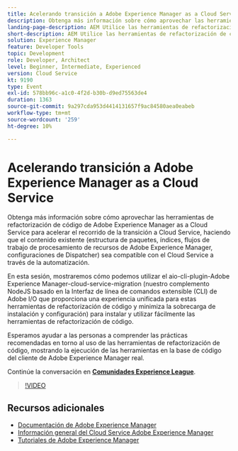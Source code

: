 ```yaml
---
title: Acelerando transición a Adobe Experience Manager as a Cloud Service
description: Obtenga más información sobre cómo aprovechar las herramientas de refactorización de código de Adobe Experience Manager as a Cloud Service para acelerar el recorrido de la transición a Cloud Service, haciendo que el contenido existente (estructura de paquetes, índices, flujos de trabajo de procesamiento de recursos de Adobe Experience Manager, configuraciones de Dispatcher) sea compatible con el Cloud Service a través de la automatización.
landing-page-description: AEM Utilice las herramientas de refactorización de código as a Cloud Service de la para acelerar la transición a Cloud Service.
short-description: AEM Utilice las herramientas de refactorización de código as a Cloud Service de la para acelerar la transición a Cloud Service.
solution: Experience Manager
feature: Developer Tools
topic: Development
role: Developer, Architect
level: Beginner, Intermediate, Experienced
version: Cloud Service
kt: 9190
type: Event
exl-id: 578bb96c-a1c0-4f2d-b30b-d9ed75563de4
duration: 1363
source-git-commit: 9a297cda953d4414131657f9ac84580aea0eabeb
workflow-type: tm+mt
source-wordcount: '259'
ht-degree: 10%

---
```


# Acelerando transición a Adobe Experience Manager as a Cloud Service

Obtenga más información sobre cómo aprovechar las herramientas de refactorización de código de Adobe Experience Manager as a Cloud Service para acelerar el recorrido de la transición a Cloud Service, haciendo que el contenido existente (estructura de paquetes, índices, flujos de trabajo de procesamiento de recursos de Adobe Experience Manager, configuraciones de Dispatcher) sea compatible con el Cloud Service a través de la automatización.

En esta sesión, mostraremos cómo podemos utilizar el aio-cli-plugin-Adobe Experience Manager-cloud-service-migration (nuestro complemento NodeJS basado en la Interfaz de línea de comandos extensible (CLI) de Adobe I/O que proporciona una experiencia unificada para estas herramientas de refactorización de código y minimiza la sobrecarga de instalación y configuración) para instalar y utilizar fácilmente las herramientas de refactorización de código.

Esperamos ayudar a las personas a comprender las prácticas recomendadas en torno al uso de las herramientas de refactorización de código, mostrando la ejecución de las herramientas en la base de código del cliente de Adobe Experience Manager real.

Continúe la conversación en **[Comunidades Experience League](https://adobe.ly/3ETr7FI)**.

>[!VIDEO](https://video.tv.adobe.com/v/338036/?quality=12&learn=on&hidetitle=true)

## Recursos adicionales

- [Documentación de Adobe Experience Manager](https://experienceleague.adobe.com/docs/experience-manager-cloud-service.html?lang=es)
- [Información general del Cloud Service Adobe Experience Manager](https://experienceleague.adobe.com/docs/experience-manager-cloud-service/overview/home.html)
- [Tutoriales de Adobe Experience Manager](https://experienceleague.adobe.com/docs/experience-manager-tutorials.html)
